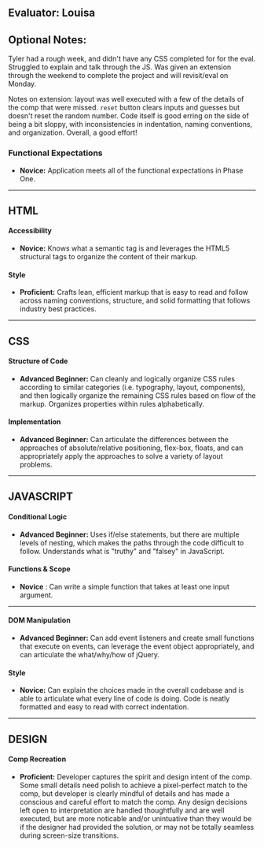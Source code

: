 ## Evaluator: Louisa
## Optional Notes:
Tyler had a rough week, and didn't have any CSS completed for for the eval. Struggled to explain and talk through the JS. Was given an extension through the weekend to complete the project and will revisit/eval on Monday.

Notes on extension: layout was well executed with a few of the details of the comp that were missed. `reset` button clears inputs and guesses but doesn't reset the random number. Code itself is good erring on the side of being a bit sloppy, with inconsistencies in indentation, naming conventions, and organization. Overall, a good effort!

### Functional Expectations

* __Novice:__ Application meets all of the functional expectations in Phase One.
<!-- * __Advanced Beginner:__  Application meets all of the functional expectations in Phase Two.
* __Proficient:__ Application meets all of the functional expectations in Phase Three.
* __Exceptional__ You completed Phase Three and did something with Phase Four. -->

------------------------------------------------------------------

## HTML

#### Accessibility

* __Novice:__ Knows what a semantic tag is and leverages the HTML5 structural tags to organize the content of their markup.
<!-- * __Advanced Beginner:__ Leverages more precise semantic tags when applicable, and employs basic ARIA roles attributes for added clarity in structure, descriptive image alt attributes, title attributes for applicable anchor tags.
* __Proficient:__ Employs detailed accessibility practices throughout markup, especially in forms and can speak to decisions made in accessibility choices as it relates to specific accessibility concerns.
* __Exceptional__ Can run markup through a variety of online accessibility tools and score well for content, color, screen readers, etc. -->

#### Style

<!-- * __Novice:__ Crafts markup with proper indentation and opening/closing tags. -->
<!-- * __Advanced Beginner:__ Crafts markup with proper and logical nesting. -->
* __Proficient:__ Crafts lean, efficient markup that is easy to read and follow across naming conventions, structure, and solid formatting that follows industry best practices.
<!-- * __Exceptional__ Crafts lean, efficient markup and can speak directly to choices made to improve performance, including but not limited to, page load times, css/js optimizations, image optimizations. -->

------------------------------------------------------------------

## CSS

#### Structure of Code

* __Advanced Beginner:__ Can cleanly and logically organize CSS rules according to similar categories (i.e. typography, layout, components), and then logically organize the remaining CSS rules based on flow of the markup. Organizes properties within rules alphabetically.

#### Implementation

* __Advanced Beginner:__ Can articulate the differences between the approaches of absolute/relative positioning, flex-box, floats, and can appropriately apply the approaches to solve a variety of layout problems.

------------------------------------------------------------------

## JAVASCRIPT

#### Conditional Logic

<!-- * __Novice:__ Can understand when an expression evaluates to true or false. -->
* __Advanced Beginner:__ Uses if/else statements, but there are multiple levels of nesting, which makes the paths through the code difficult to follow. Understands what is "truthy" and "falsey" in JavaScript.
<!-- * __Proficient:__ Can use an if/esle statement to effectively handle multiple paths through the code. Writes if/else statements that only have one level of logic (no nesting). Can use logical operators instead of if/else statements where applicable.
* __Exceptional__ Can write conditional logic that is succinct and easy to read. Logic can handle all situations where user gives incorrect/unexpected input. -->

#### Functions & Scope

* __Novice__ : Can write a simple function that takes at least one input argument.
<!-- * __Advanced Beginner:__ Developer is comfortable using multiple arguments to pass data into functions. Understands how variables are scoped at the function level and global level. Functions are named descriptively. Knows when and why to use return in a function.
* __Proficient:__ Functions have single responsibility. The entirety of the function is easy to read what functionality it contains. Function is generally shorter than 8 lines. Uses functions to eliminate repeated code. Comfortable refactoring any piece of code and extracting it to a function.
* __Exceptional__ Comfortable with using callback functions where applicable. Comfortable returning collections from functions (objects, arrays). -->

------------------------------------------------------------------

#### DOM Manipulation

<!-- * __Novice:__ Can articulate what the DOM is and can effectively target elements in vanilla JavaScript via class, id, or tag. -->
* __Advanced Beginner:__ Can add event listeners and create small functions that execute on events, can leverage the event object appropriately, and can articulate the what/why/how of jQuery.
<!-- * __Proficient:__ Able to extract information, modify attributes, or append/prepend data in the DOM easily regardless of whether they are employing vanilla JavaScript or jQuery. Understands how to harness event bubbling.
* __Exceptional__ Understands the potential performance impact imposed by leveraging vanilla JavaScript vs. jQuery in their implementation and will make choices accordingly based on the problem to solve. -->

#### Style

* __Novice:__ Can explain the choices made in the overall codebase and is able to articulate what every line of code is doing. Code is neatly formatted and easy to read with correct indentation.
<!-- * __Advanced Beginner:__ Code shows strong effort toward organization, but suffers from long functions, unnecessary or poorly named variables, and requires significant refactoring. Application may have some duplication and minor bugs. -->
<!-- * __Proficient:__ Code is logically organized, such that reader can easily follow the progression of the app because variable and function names are descriptive and follow a single responsibility approach. There are no major bugs and minimal duplication.
* __Exceptional__ Application demonstrates excellent knowledge of JavaScript syntax, style, and refactoring. Application has exceptionally well-factored code with little or no duplication. -->

------------------------------------------------------------------

## DESIGN


#### Comp Recreation

* __Proficient:__ Developer captures the spirit and design intent of the comp. Some small details need polish to achieve a pixel-perfect match to the comp, but developer is clearly mindful of details and has made a conscious and careful effort to match the comp. Any design decisions left open to interpretation are handled thoughtfully and are well executed, but are more noticable and/or unintuative than they would be if the designer had provided the solution, or may not be totally seamless during screen-size transitions.
